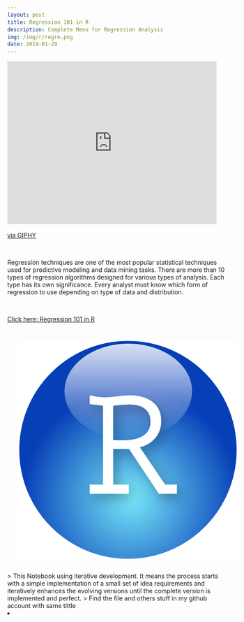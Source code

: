 ```yaml
---
layout: post
title: Regression 101 in R
description: Complete Menu for Regression Analysis
img: /img/r/regre.png
date: 2019-01-29
---
```




<iframe src="https://giphy.com/embed/1Vj1Jcaf7hrW0" width="480" height="373" frameBorder="0" class="giphy-embed" allowFullScreen></iframe><p><a href="https://giphy.com/gifs/1Vj1Jcaf7hrW0">via GIPHY</a></p>

<Br>


Regression techniques are one of the most popular statistical techniques used for predictive modeling and data mining tasks.
There are more than 10 types of regression algorithms designed for various types of analysis. Each type has its own significance.
Every analyst must know which form of regression to use depending on type of data and distribution.

<Br>
  
<a href="https://itsmecevi.github.io/regression/">Click here: Regression 101 in R</a>
<Br>
  
<img class="col one right" src="/img/r/r-studio.png" style="padding:25px">

<Br>
> This Notebook using iterative development. It means the process starts with a simple implementation of a small set of idea requirements and iteratively enhances the evolving versions until the complete version is implemented and perfect.
> Find the file and others stuff in my github account with same tittle


<li>
<a id="icon" href="https://github.com/itsmecevi" target="_blank"><i class="fa fa-github fa-fw fa-2x"></i></a>
</li>
